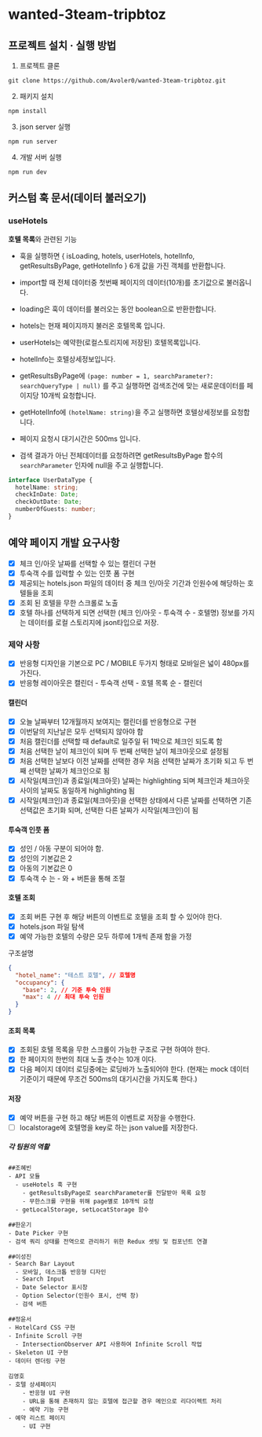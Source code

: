 # wanted-3team-tripbtoz

## 프로젝트 설치 · 실행 방법

1. 프로젝트 클론

```
git clone https://github.com/Avoler0/wanted-3team-tripbtoz.git
```

2. 패키지 설치

```
npm install
```

3. json server 실행

```
npm run server
```

4. 개발 서버 실행

```
npm run dev
```

## 커스텀 훅 문서(데이터 불러오기)

### useHotels

**호텔 목록**와 관련된 기능

- 훅을 실행하면 { isLoading, hotels, userHotels, hotelInfo, getResultsByPage, getHotelInfo } 6개 값을 가진 객체를 반환합니다.

- import할 때 전체 데이터중 첫번째 페이지의 데이터(10개)를 초기값으로 불러옵니다.

- loading은 훅이 데이터를 불러오는 동안 boolean으로 반환한합니다.

- hotels는 현재 페이지까지 불러온 호텔목록 입니다.

- userHotels는 예약한(로컬스토리지에 저장된) 호텔목록입니다.

- hotelInfo는 호텔상세정보입니다.

- getResultsByPage에 `(page: number = 1, searchParameter?: searchQueryType | null)` 를 주고 실행하면 검색조건에 맞는 새로운데이터를 페이지당 10개씩 요청합니다.

- getHotelInfo에 `(hotelName: string)`을 주고 실행하면 호텔상세정보를 요청합니다.

- 페이지 요청시 대기시간은 500ms 입니다.

- 검색 결과가 아닌 전체데이터를 요청하려면 getResultsByPage 함수의 `searchParameter` 인자에 null을 주고 실행합니다.

```ts
interface UserDataType {
  hotelName: string;
  checkInDate: Date;
  checkOutDate: Date;
  numberOfGuests: number;
}
```

## 예약 페이지 개발 요구사항

- [x] 체크 인/아웃 날짜를 선택할 수 있는 캘린더 구현
- [x] 투숙객 수를 입력할 수 있는 인풋 폼 구현
- [x] 제공되는 hotels.json 파일의 데이터 중 체크 인/아웃 기간과 인원수에 해당하는 호텔들을 조회
- [x] 조회 된 호텔을 무한 스크롤로 노출
- [x] 호텔 하나를 선택하게 되면 선택한 (체크 인/아웃 - 투숙객 수 - 호텔명) 정보를 가지는 데이터를 로컬 스토리지에 json타입으로 저장.

### 제약 사항

- [x] 반응형 디자인을 기본으로 PC / MOBILE 두가지 형태로 모바일은 넓이 480px를 가진다.
- [x] 반응형 레이아웃은 캘린더 - 투숙객 선택 - 호텔 목록 순 - 캘린더

#### 캘린더

- [x] 오늘 날짜부터 12개월까지 보여지는 캘린더를 반응형으로 구현
- [x] 이번달의 지난날은 모두 선택되지 않아야 함
- [x] 처음 캘린더를 선택할 때 default로 일주일 뒤 1박으로 체크인 되도록 함
- [x] 처음 선택한 날이 체크인이 되며 두 번째 선택한 날이 체크아웃으로 설정됨
- [x] 처음 선택한 날보다 이전 날짜를 선택한 경우 처음 선택한 날짜가 초기화 되고 두 번째 선택한 날짜가 체크인으로 됨
- [x] 시작일(체크인)과 종료일(체크아웃) 날짜는 highlighting 되며 체크인과 체크아웃 사이의 날짜도 동일하게 highlighting 됨
- [x] 시작일(체크인)과 종료일(체크아웃)을 선택한 상태에서 다른 날짜를 선택하면 기존 선택값은 초기화 되며, 선택한 다른 날짜가 시작일(체크인)이 됨

#### 투숙객 인풋 폼

- [x] 성인 / 아동 구분이 되어야 함.
- [x] 성인의 기본값은 2
- [x] 아동의 기본값은 0
- [x] 투숙객 수 는 - 와 + 버튼을 통해 조절

#### 호텔 조회

- [x] 조회 버튼 구현 후 해당 버튼의 이벤트로 호텔을 조회 할 수 있어야 한다.
- [x] hotels.json 파일 탐색
- [x] 예약 가능한 호텔의 수량은 모두 하루에 1개씩 존재 함을 가정

구조설명

```json
{
  "hotel_name": "테스트 호텔", // 호텔명
  "occupancy": {
    "base": 2, // 기준 투숙 인원
    "max": 4 // 최대 투숙 인원
  }
}
```

#### 조회 목록

- [x] 조회된 호텔 목록을 무한 스크롤이 가능한 구조로 구현 하여야 한다.
- [x] 한 페이지의 한번의 최대 노출 갯수는 10개 이다.
- [x] 다음 페이지 데이터 로딩중에는 로딩바가 노출되어야 한다. (현재는 mock 데이터 기준이기 때문에 무조건 500ms의 대기시간을 가지도록 한다.)

#### 저장

- [x] 예약 버튼을 구현 하고 해당 버튼의 이벤트로 저장을 수행한다.
- [ ] localstorage에 호텔명을 key로 하는 json value를 저장한다.

##### 각 팀원의 역활
```
##조혜빈
- API 모듈
  - useHotels 훅 구현
    - getResultsByPage로 searchParameter를 전달받아 목록 요청
    - 무한스크롤 구현을 위해 page별로 10개씩 요청
  - getLocalStorage, setLocatStorage 함수
```

```
##한운기 
- Date Picker 구현
- 검색 쿼리 상태를 전역으로 관리하기 위한 Redux 셋팅 및 컴포넌트 연결
```

```
##이성진
- Search Bar Layout
  - 모바일, 데스크톱 반응형 디자인
  - Search Input
  - Date Selector 표시창
  - Option Selector(인원수 표시, 선택 창)
  - 검색 버튼
```

```
##정윤서
- HotelCard CSS 구현
- Infinite Scroll 구현
  - IntersectionObserver API 사용하여 Infinite Scroll 작업
- Skeleton UI 구현
- 데이터 렌더링 구현
```
```
김영호
- 호텔 상세페이지
    - 반응형 UI 구현
    - URL을 통해 존재하지 않는 호텔에 접근할 경우 메인으로 리다이렉트 처리
    - 예약 기능 구현
- 예약 리스트 페이지
    - UI 구현
```
